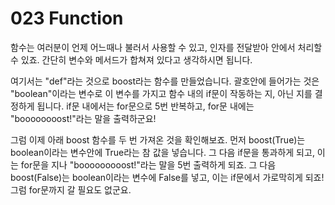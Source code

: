 # 023 Function

함수는 여러분이 언제 어느때나 불러서 사용할 수 있고, 인자를 전달받아 안에서 처리할 수 있죠. 간단히 변수와 메서드가 합쳐져 있다고 생각하시면 됩니다.

여기서는 "def"라는 것으로 boost라는 함수를 만들었습니다. 괄호안에 들어가는 것은 "boolean"이라는 변수로 이 변수를 가지고 함수 내의 if문이 작동하는 지, 아닌 지를 결정하게 됩니다. if문 내에서는 for문으로 5번 반복하고, for문 내에는 "boooooooost!"라는 말을 출력하군요!

그럼 이제 아래 boost 함수를 두 번 가져온 것을 확인해보죠. 먼저 boost(True)는 boolean이라는 변수안에 True라는 참 값을 넣습니다. 그 다음 if문을 통과하게 되고, 이는 for문을 지나 "booooooooost!"라는 말을 5번 출력하게 되죠. 그 다음 boost(False)는 boolean이라는 변수에 False를 넣고, 이는 if문에서 가로막히게 되죠! 그럼 for문까지 갈 필요도 없군요.
